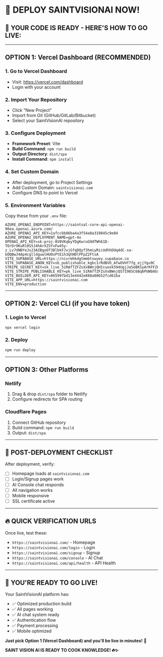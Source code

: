 # 🚀 DEPLOY SAINTVISIONAI NOW!

## 🎯 **YOUR CODE IS READY - HERE'S HOW TO GO LIVE:**

---

## **OPTION 1: Vercel Dashboard (RECOMMENDED)**

### 1. **Go to Vercel Dashboard**

- Visit: https://vercel.com/dashboard
- Login with your account

### 2. **Import Your Repository**

- Click "New Project"
- Import from Git (GitHub/GitLab/Bitbucket)
- Select your SaintVisionAI repository

### 3. **Configure Deployment**

- **Framework Preset**: Vite
- **Build Command**: `npm run build`
- **Output Directory**: `dist/spa`
- **Install Command**: `npm install`

### 4. **Set Custom Domain**

- After deployment, go to Project Settings
- Add Custom Domain: `saintvisionai.com`
- Configure DNS to point to Vercel

### 5. **Environment Variables**

Copy these from your `.env` file:

```
AZURE_OPENAI_ENDPOINT=https://saintsal-core-api-openai-96ea.openai.azure.com/
AZURE_OPENAI_API_KEY=1afccbb86ba4a3f54a8a319845c9e04
AZURE_OPENAI_DEPLOYMENT_NAME=gpt-4o
OPENAI_API_KEY=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
VITE_SUPABASE_URL=https://nivrmhkdgtmmbtswyey.supabase.co
VITE_SUPABASE_ANON_KEY=sb_publishable_kgbc1rRdBVO_AfwOVHf7fg_ejjYgu9C
STRIPE_SECRET_KEY=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
VITE_STRIPE_PUBLISHABLE_KEY=pk_live_51RAfTZFZsXxBWnjQS7I98SC6Bq6PUWb8GsOB6K061FNStjfMgn2khsrSrrqDuZZrkA6vi3rOK5FthNAInW1Bhx4L00aAznwNJv
VITE_BUILDER_API_KEY=065997bd13e4442e888a08652fcd61ba
VITE_APP_URL=https://saintvisionai.com
VITE_ENV=production
```

---

## **OPTION 2: Vercel CLI (if you have token)**

### 1. **Login to Vercel**

```bash
npx vercel login
```

### 2. **Deploy**

```bash
npm run deploy
```

---

## **OPTION 3: Other Platforms**

### **Netlify**

1. Drag & drop `dist/spa` folder to Netlify
2. Configure redirects for SPA routing

### **Cloudflare Pages**

1. Connect GitHub repository
2. Build command: `npm run build`
3. Output: `dist/spa`

---

## 🎯 **POST-DEPLOYMENT CHECKLIST**

After deployment, verify:

- [ ] Homepage loads at `saintvisionai.com`
- [ ] Login/Signup pages work
- [ ] AI Console chat responds
- [ ] All navigation works
- [ ] Mobile responsive
- [ ] SSL certificate active

---

## 🔥 **QUICK VERIFICATION URLS**

Once live, test these:

- `https://saintvisionai.com/` - Homepage
- `https://saintvisionai.com/login` - Login
- `https://saintvisionai.com/signup` - Signup
- `https://saintvisionai.com/console` - AI Chat
- `https://saintvisionai.com/api/health` - API Health

---

## 🎉 **YOU'RE READY TO GO LIVE!**

Your SaintVisionAI platform has:

- ✅ Optimized production build
- ✅ All pages working
- ✅ AI chat system ready
- ✅ Authentication flow
- ✅ Payment processing
- ✅ Mobile optimized

**Just pick Option 1 (Vercel Dashboard) and you'll be live in minutes!** 🚀

**SAINT VISION AI IS READY TO COOK KNOWLEDGE! 🔥✨**
